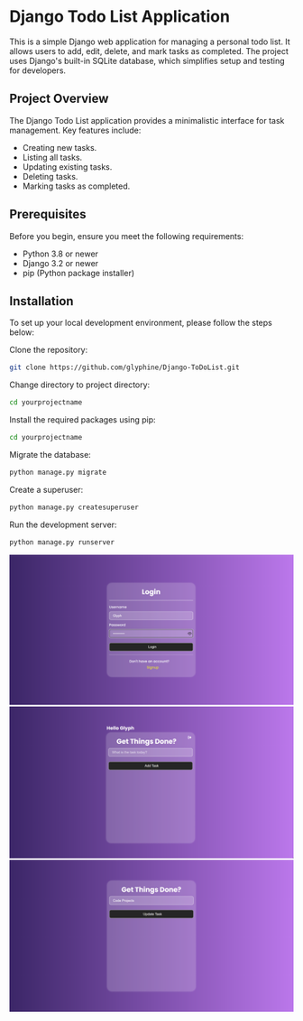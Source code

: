 # Django Todo List Application

This is a simple Django web application for managing a personal todo list. It allows users to add, edit, delete, and mark tasks as completed. The project uses Django's built-in SQLite database, which simplifies setup and testing for developers.

## Project Overview

The Django Todo List application provides a minimalistic interface for task management. Key features include:
- Creating new tasks.
- Listing all tasks.
- Updating existing tasks.
- Deleting tasks.
- Marking tasks as completed.

## Prerequisites

Before you begin, ensure you meet the following requirements:
- Python 3.8 or newer
- Django 3.2 or newer
- pip (Python package installer)

## Installation

To set up your local development environment, please follow the steps below:

Clone the repository:
   ```bash
   git clone https://github.com/glyphine/Django-ToDoList.git
```

Change directory to project directory:
```bash
cd yourprojectname
```
Install the required packages using pip:
```bash
cd yourprojectname
```
Migrate the database:
```bash
python manage.py migrate
```
Create a superuser:
```bash
python manage.py createsuperuser
```
Run the development server:
```bash
python manage.py runserver
```


![1](todo/photos/3.png)
![1](todo/photos/2.png)
![1](todo/photos/1.png)


